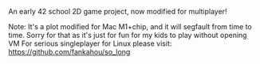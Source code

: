An early 42 school 2D game project, now modified for multiplayer!

Note: It's a plot modified for Mac M1+chip, and it will segfault from time to time.
Sorry for that as it's just for fun for my kids to play without opening VM
For serious singleplayer for Linux please visit:
https://github.com/fankahou/so_long
